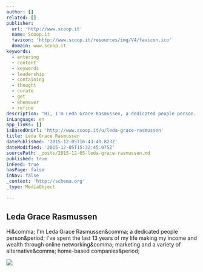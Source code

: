 ```yaml
---
author: []
related: []
publisher:
  url: 'http://www.scoop.it'
  name: Scoop.it
  favicon: 'http://www.scoop.it/resources/img/V4/favicon.ico'
  domain: www.scoop.it
keywords:
  - entering
  - content
  - keywords
  - leadership
  - containing
  - thought
  - curate
  - get
  - whenever
  - refine
description: "Hi, I'm Leda Grace Rasmussen, a dedicated people person. I've spent the last 13 years of my life making my income and wealth through online networking, marketing and a variety of alternative, home-based companies."
inLanguage: en
app_links: []
isBasedOnUrl: 'http://www.scoop.it/u/leda-grace-rasmussen'
title: Leda Grace Rasmussen
datePublished: '2015-12-05T16:43:40.823Z'
dateModified: '2015-12-05T15:32:45.075Z'
sourcePath: _posts/2015-12-05-leda-grace-rasmussen.md
published: true
inFeed: true
hasPage: false
inNav: false
_context: 'http://schema.org'
_type: MediaObject

---
```

<article style=""><h1>Leda Grace Rasmussen</h1><p>Hi&amp;comma; I'm Leda Grace Rasmussen&amp;comma; a dedicated people person&amp;period; I've spent the last 13 years of my life making my income and wealth through online networking&amp;comma; marketing and a variety of alternative&amp;comma; home-based companies&amp;period;</p><img src="http://img.scoop.it/fGPCQlkYZTD7eu4Ju-y2ZIXXXL4j3HpexhjNOf_P3YmryPKwJ94QGRtDb3Sbc6KY" /></article>
